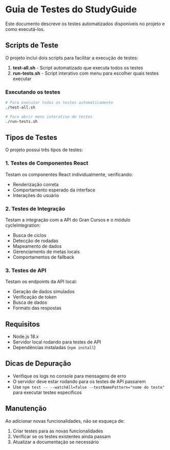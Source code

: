 # Guia de Testes do StudyGuide

Este documento descreve os testes automatizados disponíveis no projeto e como executá-los.

## Scripts de Teste

O projeto inclui dois scripts para facilitar a execução de testes:

1. **test-all.sh** - Script automatizado que executa todos os testes
2. **run-tests.sh** - Script interativo com menu para escolher quais testes executar

### Executando os testes

```bash
# Para executar todos os testes automaticamente
./test-all.sh

# Para abrir menu interativo de testes
./run-tests.sh
```

## Tipos de Testes

O projeto possui três tipos de testes:

### 1. Testes de Componentes React

Testam os componentes React individualmente, verificando:
- Renderização correta
- Comportamento esperado da interface
- Interações do usuário

### 2. Testes de Integração

Testam a integração com a API do Gran Cursos e o módulo cycleIntegration:
- Busca de ciclos
- Detecção de rodadas
- Mapeamento de dados
- Gerenciamento de metas locais
- Comportamentos de fallback

### 3. Testes de API

Testam os endpoints da API local:
- Geração de dados simulados
- Verificação de token
- Busca de dados
- Formato das respostas

## Requisitos

- Node.js 18.x
- Servidor local rodando para testes de API
- Dependências instaladas (`npm install`)

## Dicas de Depuração

- Verifique os logs no console para mensagens de erro
- O servidor deve estar rodando para os testes de API passarem
- Use `npm test -- --watchAll=false --testNamePattern="nome do teste"` para executar testes específicos

## Manutenção

Ao adicionar novas funcionalidades, não se esqueça de:
1. Criar testes para as novas funcionalidades
2. Verificar se os testes existentes ainda passam
3. Atualizar a documentação se necessário